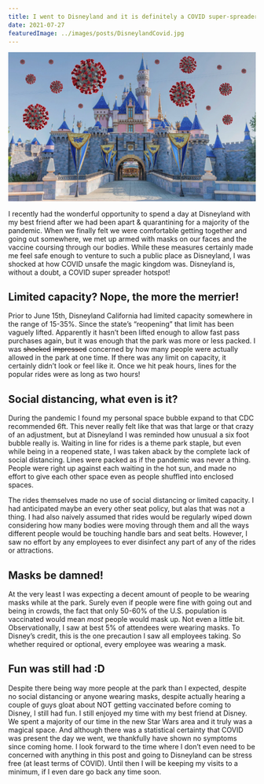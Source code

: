 ```yaml
---
title: I went to Disneyland and it is definitely a COVID super-spreader
date: 2021-07-27
featuredImage: ../images/posts/DisneylandCovid.jpg
---
```


![Disneyland with COVID floating around it](../images/posts/DisneylandCovid.jpg)

I recently had the wonderful opportunity to spend a day at Disneyland with my best friend after we had been apart & quarantining for a majority of the pandemic. When we finally felt we were comfortable getting together and going out somewhere, we met up armed with masks on our faces and the vaccine coursing through our bodies. While these measures certainly made me feel safe enough to venture to such a public place as Disneyland, I was shocked at how COVID unsafe the magic kingdom was. Disneyland is, without a doubt, a COVID super spreader hotspot!

## Limited capacity? Nope, the more the merrier!

Prior to June 15th, Disneyland California had limited capacity somewhere in the range of 15-35%. Since the state’s “reopening” that limit has been vaguely lifted. Apparently it hasn’t been lifted enough to allow fast pass purchases again, but it was enough that the park was more or less packed. I was ~~shocked~~ ~~impressed~~ concerned by how many people were actually allowed in the park at one time. If there was any limit on capacity, it certainly didn’t look or feel like it. Once we hit peak hours, lines for the popular rides were as long as two hours!

## Social distancing, what even is it?

During the pandemic I found my personal space bubble expand to that CDC recommended 6ft. This never really felt like that was that large or that crazy of an adjustment, but at Disneyland I was reminded how unusual a six foot bubble really is. Waiting in line for rides is a theme park staple, but even while being in a reopened state, I was taken aback by the complete lack of social distancing. Lines were packed as if the pandemic was never a thing. People were right up against each waiting in the hot sun, and made no effort to give each other space even as people shuffled into enclosed spaces.

The rides themselves made no use of social distancing or limited capacity. I had anticipated maybe an every other seat policy, but alas that was not a thing. I had also naively assumed that rides would be regularly wiped down considering how many bodies were moving through them and all the ways different people would be touching handle bars and seat belts. However, I saw no effort by any employees to ever disinfect any part of any of the rides or attractions.

## Masks be damned!

At the very least I was expecting a decent amount of people to be wearing masks while at the park. Surely even if people were fine with going out and being in crowds, the fact that only 50-60% of the U.S. population is vaccinated would mean _most_ people would mask up. Not even a little bit. Observationally, I saw at best 5% of attendees were wearing masks. To Disney’s credit, this is the one precaution I saw all employees taking. So whether required or optional, every employee was wearing a mask.

## Fun was still had :D

Despite there being way more people at the park than I expected, despite no social distancing or anyone wearing masks, despite actually hearing a couple of guys gloat about NOT getting vaccinated before coming to Disney, I still had fun. I still enjoyed my time with my best friend at Disney. We spent a majority of our time in the new Star Wars area and it truly was a magical space. And although there was a statistical certainty that COVID was present the day we went, we thankfully have shown no symptoms since coming home. I look forward to the time where I don’t even need to be concerned with anything in this post and going to Disneyland can be stress free (at least terms of COVID). Until then I will be keeping my visits to a minimum, if I even dare go back any time soon.
